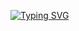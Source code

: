 [![Typing SVG](https://readme-typing-svg.demolab.com?font=Fira+Code&pause=1000&width=435&lines=Wecome+to+my+home)](https://git.io/typing-svg)
